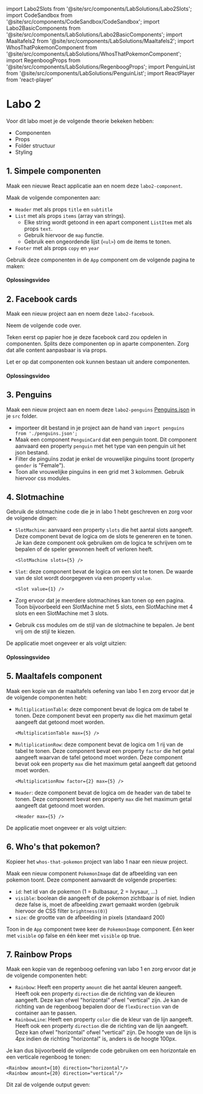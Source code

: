 import Labo2Slots from '@site/src/components/LabSolutions/Labo2Slots';
import CodeSandbox from '@site/src/components/CodeSandbox/CodeSandbox';
import Labo2BasicComponents from '@site/src/components/LabSolutions/Labo2BasicComponents';
import Maaltafels2 from '@site/src/components/LabSolutions/Maaltafels2';
import WhosThatPokemonComponent from '@site/src/components/LabSolutions/WhosThatPokemonComponent';
import RegenboogProps from '@site/src/components/LabSolutions/RegenboogProps';
import PenguinList from '@site/src/components/LabSolutions/PenguinList';
import ReactPlayer from 'react-player'

# Labo 2

Voor dit labo moet je de volgende theorie bekeken hebben:
- Componenten
- Props
- Folder structuur
- Styling

## 1. Simpele componenten

Maak een nieuwe React applicatie aan en noem deze `labo2-component`.

Maak de volgende componenten aan:
- `Header` met als props `title` en `subtitle`
- `List` met als props `items` (array van strings). 
    - Elke string wordt getoond in een apart component `ListItem` met als props `text`.
    - Gebruik hiervoor de `map` functie. 
    - Gebruik een ongeordende lijst (`<ul>`) om de items te tonen.
- `Footer` met als props `copy` en `year`

Gebruik deze componenten in de `App` component om de volgende pagina te maken:

<div style={{padding: 10, border: "1px dotted black"}}>
    <Labo2BasicComponents/>
</div>

#### Oplossingsvideo

<ReactPlayer controls url='https://youtu.be/V6N5Nt_YNA8'/>

## 2. Facebook cards

Maak een nieuw project aan en noem deze `labo2-facebook`.

Neem de volgende code over. 

<CodeSandbox template="react-facebook-labo"/>

Teken eerst op papier hoe je deze facebook card zou opdelen in componenten. Splits deze componenten op in aparte componenten. Zorg dat alle content aanpasbaar is via props.

Let er op dat componenten ook kunnen bestaan uit andere componenten. 

#### Oplossingsvideo

<ReactPlayer controls url='https://youtu.be/jAKwAgCFfws'/>

## 3. Penguins

Maak een nieuw project aan en noem deze `labo2-penguins`
[Penguins.json](https://raw.githubusercontent.com/similonap/json/refs/heads/master/penguins/penguins.json) in je `src` folder.
- importeer dit bestand in je project aan de hand van `import penguins from './penguins.json';`
- Maak een component `PenguinCard` dat een penguin toont. Dit component aanvaard een property `penguin` met het type van een penguin uit het json bestand.
- Filter de pinguïns zodat je enkel de vrouwelijke pinguïns toont (property `gender` is "Female").
- Toon alle vrouwelijke pinguïns in een grid met 3 kolommen. Gebruik hiervoor css modules.

<div style={{padding: 10, border: "1px dotted black"}}>
    <PenguinList/  >
</div>

## 4. Slotmachine

Gebruik de slotmachine code die je in labo 1 hebt geschreven en zorg voor de volgende dingen:

- `SlotMachine`: aanvaard een property `slots` die het aantal slots aangeeft. Deze component bevat de logica om de slots te genereren en te tonen. Je kan deze component ook gebruiken om de logica te schrijven om te bepalen of de speler gewonnen heeft of verloren heeft.

    ```
    <SlotMachine slots={5} />
    ```
- `Slot`: deze component bevat de logica om een slot te tonen. De waarde van de slot wordt doorgegeven via een property `value`. 

    ```
    <Slot value={1} />
    ```

- Zorg ervoor dat je meerdere slotmachines kan tonen op een pagina. Toon bijvoorbeeld een SlotMachine met 5 slots, een SlotMachine met 4 slots en een SlotMachine met 3 slots.

- Gebruik css modules om de stijl van de slotmachine te bepalen. Je bent vrij om de stijl te kiezen.

De applicatie moet ongeveer er als volgt uitzien:

<div style={{padding: 10, border: "1px dotted black"}}>
    <Labo2Slots/>
</div>

#### Oplossingsvideo

<ReactPlayer controls url='https://youtu.be/fRYEQ-NR0aU'/>

## 5. Maaltafels component

Maak een kopie van de maaltafels oefening van labo 1 en zorg ervoor dat je de volgende componenten hebt:

- `MultiplicationTable`: deze component bevat de logica om de tabel te tonen. Deze component bevat een property `max` die het maximum getal aangeeft dat getoond moet worden. 

    ```
    <MultiplicationTable max={5} />
    ```
- `MultiplicationRow`: deze component bevat de logica om 1 rij van de tabel te tonen. Deze component bevat een property `factor` die het getal aangeeft waarvan de tafel getoond moet worden. Deze component bevat ook een property `max` die het maximum getal aangeeft dat getoond moet worden. 

    ```
    <MultiplicationRow factor={2} max={5} />
    ```
- `Header`: deze component bevat de logica om de header van de tabel te tonen. Deze component bevat een property `max` die het maximum getal aangeeft dat getoond moet worden. 

    ```
    <Header max={5} />
    ```

De applicatie moet ongeveer er als volgt uitzien:

<div style={{padding: 10, border: "1px dotted black"}}>
    <Maaltafels2/>
</div>

## 6. Who's that pokemon?

Kopieer het `whos-that-pokemon` project van labo 1 naar een nieuw project.

Maak een nieuw component `PokemonImage` dat de afbeelding van een pokemon toont. Deze component aanvaardt de volgende properties:
- `id`: het id van de pokemon (1 = Bulbasaur, 2 = Ivysaur, ...)
- `visible`: boolean die aangeeft of de pokemon zichtbaar is of niet. Indien deze false is, moet de afbeelding zwart gemaakt worden (gebruik hiervoor de CSS filter `brightness(0)`)
- `size`: de grootte van de afbeelding in pixels (standaard 200)

Toon in de `App` component twee keer de `PokemonImage` component. Eén keer met `visible` op false en één keer met `visible` op true. 

<div style={{padding: 10, border: "1px dotted black"}}>
    <WhosThatPokemonComponent/>
</div>

## 7. Rainbow Props

Maak een kopie van de regenboog oefening van labo 1 en zorg ervoor dat je de volgende componenten hebt:
- `Rainbow`: Heeft een property `amount` die het aantal kleuren aangeeft. Heeft ook een property `direction` die de richting van de kleuren aangeeft. Deze kan ofwel "horizontal" ofwel "vertical" zijn. Je kan de richting van de regenboog bepalen door de `flexDirection` van de container aan te passen.
- `RainbowLine`: Heeft een property `color` die de kleur van de lijn aangeeft. Heeft ook een property `direction` die de richting van de lijn aangeeft. Deze kan ofwel "horizontal" ofwel "vertical" zijn. De hoogte van de lijn is 4px indien de richting "horizontal" is, anders is de hoogte 100px.

Je kan dus bijvoorbeeld de volgende code gebruiken om een horizontale en een verticale regenboog te tonen:

```
<Rainbow amount={10} direction="horizontal"/>
<Rainbow amount={20} direction="vertical"/>
```

Dit zal de volgende output geven:

<div style={{padding: 10, border: "1px dotted black"}}>
    <RegenboogProps/>
</div>